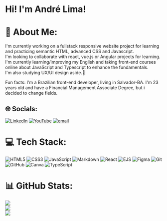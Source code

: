 # Hi! I'm André Lima!

# 💫 About Me:
I'm currently working on a fullstack responsive website project for learning and practicing semantic HTML, advanced CSS and Javascript. <br>I'm looking to collaborate with react, vue.js or Angular projects for learning.<br>I'm currently learning/improving my English and taking front-end courses online about JavaScript and Typescript to enhance the fundamentals.<br>I'm also studying UX/UI design aside.🎨<br>

Fun facts: I'm a Brazilian front-end developer, living in Salvador-BA. I'm 23 years old and have a Financial Management Associate Degree, but i decided to change fields.

## 🌐 Socials:
[![LinkedIn](https://img.shields.io/badge/LinkedIn-%230077B5.svg?logo=linkedin&logoColor=white)](https://linkedin.com/in/https://www.linkedin.com/in/andre-couto-lima/) [![YouTube](https://img.shields.io/badge/YouTube-%23FF0000.svg?logo=YouTube&logoColor=white)](https://youtube.com/@UCxNSvJmnBCg2XdHsHAmMm8g) [![email](https://img.shields.io/badge/Email-D14836?logo=gmail&logoColor=white)](mailto:decodevofcial@gmail.com) 

# 💻 Tech Stack:
![HTML5](https://img.shields.io/badge/html5-%23E34F26.svg?style=for-the-badge&logo=html5&logoColor=white) ![CSS3](https://img.shields.io/badge/css3-%231572B6.svg?style=for-the-badge&logo=css3&logoColor=white) ![JavaScript](https://img.shields.io/badge/javascript-%23323330.svg?style=for-the-badge&logo=javascript&logoColor=%23F7DF1E) ![Markdown](https://img.shields.io/badge/markdown-%23000000.svg?style=for-the-badge&logo=markdown&logoColor=white) ![React](https://img.shields.io/badge/react-%2320232a.svg?style=for-the-badge&logo=react&logoColor=%2361DAFB) ![EJS](https://img.shields.io/badge/ejs-%23B4CA65.svg?style=for-the-badge&logo=ejs&logoColor=black) ![Figma](https://img.shields.io/badge/figma-%23F24E1E.svg?style=for-the-badge&logo=figma&logoColor=white) ![Git](https://img.shields.io/badge/git-%23F05033.svg?style=for-the-badge&logo=git&logoColor=white) ![GitHub](https://img.shields.io/badge/github-%23121011.svg?style=for-the-badge&logo=github&logoColor=white) ![Canva](https://img.shields.io/badge/Canva-%2300C4CC.svg?style=for-the-badge&logo=Canva&logoColor=white) ![TypeScript](https://img.shields.io/badge/typescript-%23007ACC.svg?style=for-the-badge&logo=typescript&logoColor=white)
# 📊 GitHub Stats:
![](https://github-readme-stats.vercel.app/api?username=DecoDevOficial&theme=dark&hide_border=true&include_all_commits=true&count_private=false)<br/>
![](https://nirzak-streak-stats.vercel.app/?user=DecoDevOficial&theme=dark&hide_border=true)<br/>
![](https://github-readme-stats.vercel.app/api/top-langs/?username=DecoDevOficial&theme=dark&hide_border=true&include_all_commits=true&count_private=false&layout=compact)
